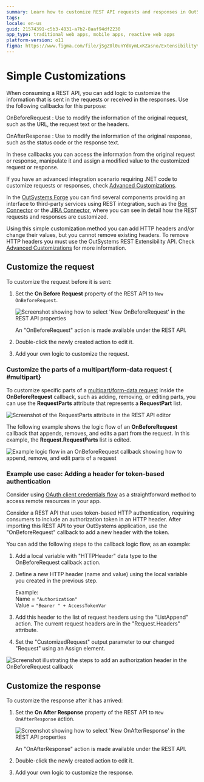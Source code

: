 ```yaml
---
summary: Learn how to customize REST API requests and responses in OutSystems 11 (O11) using callbacks and advanced integration scenarios.
tags: 
locale: en-us
guid: 21574391-c5b3-4831-a7b2-8aaf94df2230
app_type: traditional web apps, mobile apps, reactive web apps
platform-version: o11
figma: https://www.figma.com/file/jSgZ0l0unYdVymLxKZasno/Extensibility%20and%20Integration?node-id=410:85
---
```


# Simple Customizations

When consuming a REST API, you can add logic to customize the information that is sent in the requests or received in the responses. Use the following callbacks for this purpose:

OnBeforeRequest
:   Use to modify the information of the original request, such as the URL, the request text or the headers. 

OnAfterResponse
:   Use to modify the information of the original response, such as the status code or the response text. 

In these callbacks you can access the information from the original request or response, manipulate it and assign a modified value to the customized request or response.

If you have an advanced integration scenario requiring .NET code to customize requests or responses, check [Advanced Customizations](advanced-customizations.md).

In the [OutSystems Forge](https://www.outsystems.com/forge/) you can find several components providing an interface to third-party services using REST integration, such as the [Box Connector](https://www.outsystems.com/forge/component/586/box-connector/) or the [JIRA Connector](https://www.outsystems.com/forge/component/936/jira-connector/), where you can see in detail how the REST requests and responses are customized.

<div class="info" markdown="1">

Using this simple customization method you can add HTTP headers and/or change their values, but you cannot remove existing headers. To remove HTTP headers you must use the OutSystems REST Extensibility API. Check [Advanced Customizations](advanced-customizations.md) for more information.

</div>

## Customize the request

To customize the request before it is sent:

1. Set the **On Before Request** property of the REST API to `New OnBeforeRequest`.
  
    ![Screenshot showing how to select 'New OnBeforeRequest' in the REST API properties](images/rest-new-onbeforerequest-ss.png "Select New OnBeforeRequest")

    An "OnBeforeRequest" action is made available under the REST API.

1. Double-click the newly created action to edit it.

1. Add your own logic to customize the request.

### Customize the parts of a multipart/form-data request { #multipart}

To customize specific parts of a [multipart/form-data request](consume-multipart-form-data.md) inside the **OnBeforeRequest** callback, such as adding, removing, or editing parts, you can use the **RequestParts** attribute that represents a **RequestPart** list.

![Screenshot of the RequestParts attribute in the REST API editor](images/requestparts-ss.png "RequestParts Attribute")

The following example shows the logic flow of an **OnBeforeRequest** callback that appends, removes, and edits a part from the request. In this example, the **Request.RequestParts** list is edited. 

![Example logic flow in an OnBeforeRequest callback showing how to append, remove, and edit parts of a request](images/requestparts-action-ss.png "OnBeforeRequest Callback Logic Flow")

### Example use case: Adding a header for token-based authentication

<div class="info" markdown="1">

Consider using [OAuth client credentials flow](rest-oauth2-authorization.md) as a straightforward method to access remote resources in your app.

</div>

Consider a REST API that uses token-based HTTP authentication, requiring consumers to include an authorization token in an HTTP header. After importing this REST API to your OutSystems application, use the "OnBeforeRequest" callback to add a new header with the token.

You can add the following steps to the callback logic flow, as an example:

1. Add a local variable with "HTTPHeader" data type to the OnBeforeRequest callback action.

1. Define a new HTTP header (name and value) using the local variable you created in the previous step.

    Example:  
    Name = `"Authorization"`  
    Value = `"Bearer " + AccessTokenVar`

1. Add this header to the list of request headers using the "ListAppend" action.
   The current request headers are in the "Request.Headers" attribute.

1. Set the "CustomizedRequest" output parameter to our changed "Request" using an Assign element.

![Screenshot illustrating the steps to add an authorization header in the OnBeforeRequest callback](images/rest-example-onbeforerequest-ss.png "Adding a Header for Token-Based Authentication")

## Customize the response

To customize the response after it has arrived:

1. Set the **On After Response** property of the REST API to `New OnAfterResponse` action.

    ![Screenshot showing how to select 'New OnAfterResponse' in the REST API properties](images/rest-new-onafterresponse-ss.png "Select New OnAfterResponse")

    An "OnAfterResponse" action is made available under the REST API.

1. Double-click the newly created action to edit it.

1. Add your own logic to customize the response. 
